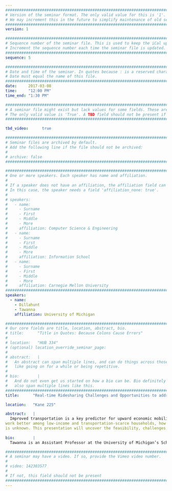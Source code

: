 ```yaml
---
################################################################################
# Version of the seminar format. The only valid value for this is '1'. 
# We may increment this in the future to simplify maintenance of old seminars.
################################################################################
version: 1

################################################################################
# Sequence number of the seminar file. This is used to keep the iCal up to date.
# Increment the sequence number each time the seminar file is updated.
################################################################################
sequence: 5

################################################################################
# Date and time of the seminar. In quotes because : is a reserved character.
# Date must equal the name of this file.
################################################################################
date:     2017-03-08
time:     "12:00 PM"
time_end: "1:30 PM"

################################################################################
# A seminar file might exist but lack values for some fields. These are 'TBD'. 
# The only valid value is 'True'. A TBD field should not be present if 'False'.
################################################################################

tbd_video:      true

################################################################################
# Seminar files are archived by default.
# Add the following line if the file should not be archived:
#
# archive: false
################################################################################

################################################################################
# One or more speakers. Each speaker has name and affiliation.
#
# If a speaker does not have an affiliation, the affiliation field can be removed.
# In this case, the speaker needs a field 'affiliation_none: true'.
#
# speakers:
#   - name: 
#     - Surname
#     - First
#     - Middle
#     - More
#     affiliation: Computer Science & Engineering 
#   - name: 
#     - Surname
#     - First
#     - Middle
#     - More
#     affiliation: Information School 
#   - name: 
#     - Surname
#     - First
#     - Middle
#     - More
#     affiliation: Carnegie Mellon University 
################################################################################
speakers:
  - name:
    - Dillahunt
    - Tawanna
    affiliation: University of Michigan

################################################################################
# Our core fields are title, location, abstract, bio.
# title:      "Title in Quotes: Because Colons Cause Errors"
# 
# location:   "HUB 334"
# (optional) location_override_seminar_page:
#
# abstract:   |
#   An abstract can span multiple lines, and can do things across those lines,
#   like going on for a while or being repetitive.
# 
# bio:        |
#   And do not even get us started on how a bio can be. Bio definitely can
#   also span multiple lines like this.
################################################################################
title:      "Real-time Ridesharing Challenges and Opportunities to address Issues of Unemployment among Low-Resourced Populations"

location:   "Kane 225"

abstract:   |
  Improved transportation is a key predictor for upward economic mobility, and the relationship between transportation and economic mobility is stronger than that between economic mobility and factors like crime, the percentage of two-parent families, and elementary-school test scores. Real-time ridesharing services (e.g., Uber and Lyft) are often touted as sharing-economy leaders and dramatically lower the cost of transportation. However, how to make these services
work better among low-income and transportation-scarce households, how these individuals experience these services, and whether they encounter barriers in enlisting these services
is unknown. This presentation will uncover the feasibility, challenges, and opportunities of deploying real-time ridesharing services in underserved and transportation-scarce areas in Detroit, MI. This presentation will also discuss opportunities for new transportation models to address the unemployment needs of low-resourced populations. 
  
bio:        |
  Tawanna is an Assistant Professor at the University of Michigan’s School of Information and holds a courtesy appointment with the Electrical Engineering and Computer Science Department. Tawanna received her Ph.D. in Human-Computer Interaction (HCI) from Carnegie Mellon University. She also holds a M.S. in Human-Computer Interaction from Carnegie Mellon, a M.S. in Computer Science from the Oregon Graduate Institute School of Science and Engineering at the Oregon Health and Science University, and a B.S. in Computer Engineering from North Carolina State University. In collaboration with colleagues, Tawanna uses human-centered and participatory design approaches, and research from multiple disciplines (i.e., psychology, ubiquitous computing, law, sociology, economics, design, and health) to explore the ways in which technology can be used to solve real-world problems, particularly among disadvantaged communities. 

################################################################################
# A seminar may have a video. If so, provide the Vimeo video number.
#
# video: 142303577
#
# If not, this field should not be present 
################################################################################
---
```

